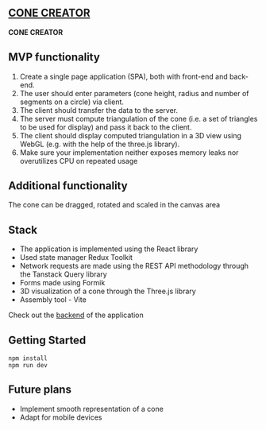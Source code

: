 ## [CONE CREATOR](https://katlinbulycheva.github.io/cadexchanger-test-front/)

**CONE CREATOR** 

## MVP functionality
1. Create a single page application (SPA), both with front-end and back-end.
2. The user should enter parameters (cone height, radius and number of segments on a circle)
via client.
3. The client should transfer the data to the server.
4. The server must compute triangulation of the cone (i.e. a set of triangles to be used for
display) and pass it back to the client.
5. The client should display computed triangulation in a 3D view using WebGL (e.g. with the
help of the three.js library).
6. Make sure your implementation neither exposes memory leaks nor overutilizes CPU on
repeated usage

## Additional functionality
The cone can be dragged, rotated and scaled in the canvas area

## Stack
- The application is implemented using the React library
- Used state manager Redux Toolkit
- Network requests are made using the REST API methodology through the Tanstack Query library
- Forms made using Formik
- 3D visualization of a cone through the Three.js library
- Assembly tool - Vite

Check out the [backend](https://github.com/KatlinBulycheva/cadexchanger-test-back) of the application

## Getting Started 
```
npm install
npm run dev
```

## Future plans
- Implement smooth representation of a cone
- Adapt for mobile devices
